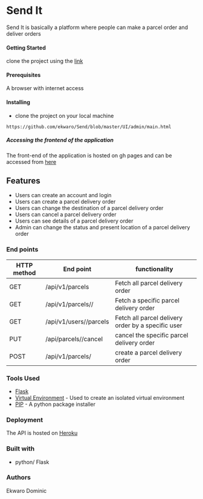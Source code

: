# Send It
Send It is basically a platform where people can make a parcel order and deliver orders

#### Getting Started
clone the project using the [link](https://github.com/ekwaro/Send.git)
#### Prerequisites

 A browser with internet access
#### Installing
* clone the project on your local machine
~~~
https://github.com/ekwaro/Send/blob/master/UI/admin/main.html
~~~
 ##### Accessing the frontend of the application
The front-end of the application is hosted on gh pages and can be accessed from [here](https://github.com/ekwaro/Send/blob/master/UI/admin/main.html)

## Features

* Users can create an account and login
* Users can create a parcel delivery order
* Users can change the destination of a parcel delivery order
* Users can cancel a parcel delivery order
* Users can see details of a parcel delivery order
* Admin can change the status and present location of a parcel delivery order
 

### End points
 HTTP method|End point|functionality 
 -----------|---------|--------------
 GET|/api/v1/parcels|Fetch all parcel delivery order
 GET|/api/v1/parcels/<parcelId>/|Fetch a specific parcel delivery order
 GET|/api/v1/users/<userId>/parcels|Fetch all parcel delivery order by a specific user
 PUT|/api/parcels/<parcelId>/cancel|cancel the specific parcel delivery order
 POST|/api/v1/parcels/|create a parcel delivery order
 
 ### Tools Used
 * [Flask](http://flask.pocoo.org/)
 * [Virtual Environment](https://virtualenv.pypa.io/en/stable/) - Used to create an isolated virtual environment
 * [PIP](https://pip.pypa.io/en/stable/) - A python package installer
 
 ### Deployment
 
 The API is hosted on [Heroku]()
 
 ### Built with 
 * python/ Flask
 ### Authors
 Ekwaro Dominic
